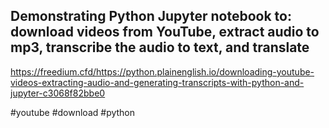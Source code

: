 ## Demonstrating Python Jupyter notebook to: download videos from YouTube, extract audio to mp3, transcribe the audio to text, and translate

https://freedium.cfd/https://python.plainenglish.io/downloading-youtube-videos-extracting-audio-and-generating-transcripts-with-python-and-jupyter-c3068f82bbe0

#youtube #download #python 